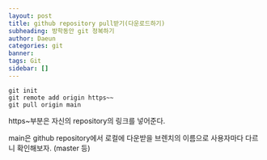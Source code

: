 ```yaml
---
layout: post
title: github repository pull받기(다운로드하기)
subheading: 방학동안 git 정복하기
author: Daeun
categories: git
banner:
tags: Git 
sidebar: []
---
```


```
git init
git remote add origin https~~
git pull origin main
```

https~부분은 자신의 repository의 링크를 넣어준다.

main은 github repository에서 로컬에 다운받을 브렌치의 이름으로 사용자마다 다르니 확인해보자. (master 등)